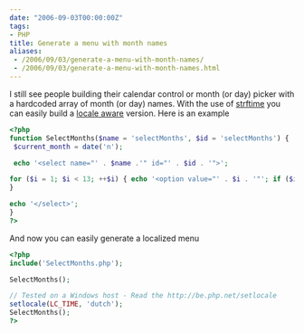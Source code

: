 ```yaml
---
date: "2006-09-03T00:00:00Z"
tags:
- PHP
title: Generate a menu with month names
aliases:
 - /2006/09/03/generate-a-menu-with-month-names/
 - /2006/09/03/generate-a-menu-with-month-names.html
---
```

I still see people building their calendar control or month (or day) picker with a hardcoded array of month (or day) names. With the use of [strftime](http://www.php.net/strftime) you can easily build a [locale aware](http://www.php.net/setlocale) version. Here is an example

```php
<?php
function SelectMonths($name = 'selectMonths', $id = 'selectMonths') {
 $current_month = date('n');

 echo '<select name="' . $name .'" id="' . $id . '">';

for ($i = 1; $i < 13; ++$i) { echo '<option value="' . $i . '"'; if ($i == $current\_month) { echo ' selected'; } $month\_name = strftime('%B', mktime(0, 0, 0, $i, 1, 2006)); echo '>' . $month_name . '</option>';
}

echo '</select>';
}
?>
```

And now you can easily generate a localized menu

```php
<?php
include('SelectMonths.php');

SelectMonths();

// Tested on a Windows host - Read the http://be.php.net/setlocale
setlocale(LC_TIME, 'dutch');
SelectMonths();
?>
```
